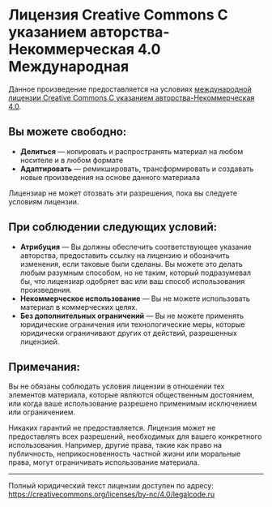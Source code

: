 # Лицензия Creative Commons С указанием авторства-Некоммерческая 4.0 Международная

Данное произведение предоставляется на условиях [международной лицензии Creative Commons С указанием авторства-Некоммерческая 4.0](https://creativecommons.org/licenses/by-nc/4.0/deed.ru).

## Вы можете свободно:

- **Делиться** — копировать и распространять материал на любом носителе и в любом формате
- **Адаптировать** — ремикшировать, трансформировать и создавать новые произведения на основе данного материала

Лицензиар не может отозвать эти разрешения, пока вы следуете условиям лицензии.

## При соблюдении следующих условий:

- **Атрибуция** — Вы должны обеспечить соответствующее указание авторства, предоставить ссылку на лицензию и обозначить изменения, если таковые были сделаны. Вы можете это делать любым разумным способом, но не таким, который подразумевал бы, что лицензиар одобряет вас или ваш способ использования произведения.
- **Некоммерческое использование** — Вы не можете использовать материал в коммерческих целях.
- **Без дополнительных ограничений** — Вы не можете применять юридические ограничения или технологические меры, которые юридически ограничивают других от действий, разрешенных лицензией.

## Примечания:

Вы не обязаны соблюдать условия лицензии в отношении тех элементов материала, которые являются общественным достоянием, или когда ваше использование разрешено применимым исключением или ограничением.

Никаких гарантий не предоставляется. Лицензия может не предоставлять всех разрешений, необходимых для вашего конкретного использования. Например, другие права, такие как право на публичность, неприкосновенность частной жизни или моральные права, могут ограничивать использование материала.

---

Полный юридический текст лицензии доступен по адресу: https://creativecommons.org/licenses/by-nc/4.0/legalcode.ru

